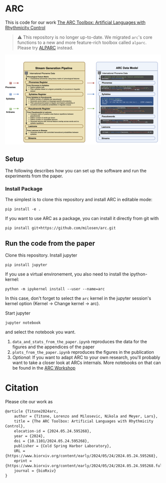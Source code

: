 # ARC
This is code for our work [The ARC Toolbox: Artificial Languages with Rhythmicity Control](https://doi.org/10.1101/2024.05.24.595268)

> ⚠️ This repository is no longer up-to-date. We migrated `arc`'s core functions to a new and more feature-rich toolbox called `alparc`. Please try [ALPARC](https://github.com/milosen/alparc) instead.

![ARC Flowchart](ARC_Flowchart.png)

## Setup
The following describes how you can set up the software and run the experiments from the paper.

### Install Package
The simplest is to clone this repository and install ARC in editable mode:
```shell
pip install -e .
```

If you want to use ARC as a package, you can install it directly from git with
```shell
pip install git+https://github.com/milosen/arc.git
```

## Run the code from the paper

Clone this repository. Install jupyter
```shell
pip install jupyter
```
If you use a virtual environement, you also need to install the ipython-kernel:
```shell
python -m ipykernel install --user --name=arc
```
In this case, don't forget to select the `arc` kernel in the jupyter session's kernel option (Kernel -> Change kernel -> arc).

Start jupyter
```shell
jupyter notebook
```
and select the notebook you want. 

1.  `data_and_stats_from_the_paper.ipynb` reproduces the data for the figures and the appendices of the paper
2.  `plots_from_the_paper.ipynb` reproduces the figures in the publication
3.  *Optional*: If you want to adapt ARC to your own research, you'll probably want to take a closer look at ARCs internals. More notebooks on that can be found in the [ARC Workshop](https://github.com/milosen/arc_workshop)

# Citation
Please cite our work as
```
@article {Titone2024arc,
	author = {Titone, Lorenzo and Milosevic, Nikola and Meyer, Lars},
	title = {The ARC Toolbox: Artificial Languages with Rhythmicity Control},
	elocation-id = {2024.05.24.595268},
	year = {2024},
	doi = {10.1101/2024.05.24.595268},
	publisher = {Cold Spring Harbor Laboratory},
	URL = {https://www.biorxiv.org/content/early/2024/05/24/2024.05.24.595268},
	eprint = {https://www.biorxiv.org/content/early/2024/05/24/2024.05.24.595268.full.pdf},
	journal = {bioRxiv}
}
```
